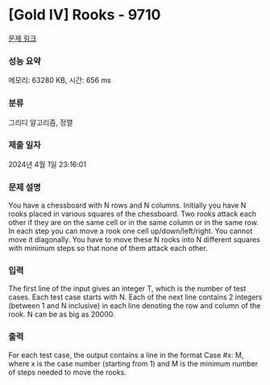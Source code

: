 # [Gold IV] Rooks - 9710 

[문제 링크](https://www.acmicpc.net/problem/9710) 

### 성능 요약

메모리: 63280 KB, 시간: 656 ms

### 분류

그리디 알고리즘, 정렬

### 제출 일자

2024년 4월 1일 23:16:01

### 문제 설명

<p>You have a chessboard with N rows and N columns. Initially you have N rooks placed in various squares of the chessboard. Two rooks attack each other if they are on the same cell or in the same column or in the same row. In each step you can move a rook one cell up/down/left/right. You cannot move it diagonally. You have to move these N rooks into N different squares with minimum steps so that none of them attack each other. </p>

### 입력 

 <p>The first line of the input gives an integer T, which is the number of test cases. Each test case starts with N. Each of the next line contains 2 integers (between 1 and N inclusive) in each line denoting the row and column of the rook. N can be as big as 20000.</p>

### 출력 

 <p>For each test case, the output contains a line in the format Case #x: M, where x is the case number (starting from 1) and M is the minimum number of steps needed to move the rooks.</p>

